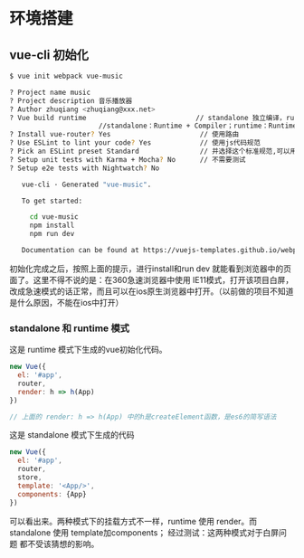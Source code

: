 # 环境搭建

## vue-cli 初始化

```bash
$ vue init webpack vue-music

? Project name music
? Project description 音乐播放器
? Author zhuqiang <zhuqiang@xxx.net>
? Vue build runtime                           // standalone 独立编译，runtime运行时编译，百度吧，没太看明白说的是啥意思，对于普通用户来说应该只是文件变小了而已
                      //standalone：Runtime + Compiler；runtime：Runtime-only 两种模式选择
? Install vue-router? Yes                      // 使用路由
? Use ESLint to lint your code? Yes            // 使用js代码规范
? Pick an ESLint preset Standard               // 并选择这个标准规范,可以用上下方向键选择
? Setup unit tests with Karma + Mocha? No      // 不需要测试
? Setup e2e tests with Nightwatch? No

   vue-cli · Generated "vue-music".

   To get started:

     cd vue-music
     npm install
     npm run dev

   Documentation can be found at https://vuejs-templates.github.io/webpack
```

初始化完成之后，按照上面的提示，进行install和run dev 就能看到浏览器中的页面了。这里不得不说的是：在360急速浏览器中使用 IE11模式，打开该项目白屏，改成急速模式的话正常，而且可以在ios原生浏览器中打开。（以前做的项目不知道是什么原因，不能在ios中打开）

### standalone 和 runtime 模式
这是 runtime  模式下生成的vue初始化代码。
```javascript
new Vue({
  el: '#app',
  router,
  render: h => h(App)
})

// 上面的 render: h => h(App) 中的h是createElement函数，是es6的简写语法
```

这是 standalone 模式下生成的代码
```javascript
new Vue({
  el: '#app',
  router,
  store,
  template: '<App/>',
  components: {App}
})

```

可以看出来。两种模式下的挂载方式不一样，runtime 使用 render。而 standalone 使用 template加components；
经过测试：这两种模式对于白屏问题 都不受该猜想的影响。

